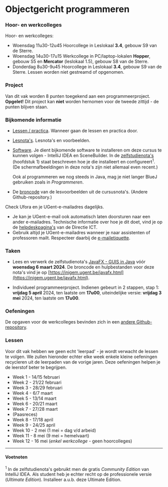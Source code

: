 # Objectgericht programmeren 

### Hoor- en werkcolleges

Hoor- en werkcolleges:
* Woensdag 11u30-12u45 Hoorcollege in Leslokaal **3.4**, gebouw S9 van de Sterre.
* Woensdag 14u30-17u15 Werkcollege in PC/laptop-lokalen **Hopper**, gebouw S5 en **Mercator** (leslokaal 1.5), gebouw S8 van de Sterre.
* Donderdag 8u30-9u45 Hoorcollege in Leslokaal **3.4**, gebouw S9 van de Sterre.
Lessen worden niet gestreamd of opgenomen.

### Project

Van dit vak worden 8 punten toegekend aan een programmeerproject.
**Opgelet!** Dit project kan **niet** worden hernomen voor de tweede zittijd - de punten blijven staan.

### Bijkomende informatie
* [Lessen / practica](lessen.md). Wanneer gaan de lessen en practica door.
* [Lesnota's](notas.md). Lesnota's en voorbeelden.
* [Software](software.md). Je dient bijkomende software te installeren om deze cursus
te kunnen volgen - IntelliJ IDEA en SceneBuilder. In de
  [zelfstudienota's](https://inigem.ugent.be/jvlfx/jvlfx.pdf) (hoofdstuk 1) staat beschreven hoe je
die installeert en configureert<sup>1</sup>. (De schermafbeeldingen in deze nota's zijn niet allemaal even recent.)
  
  Ook al programmeren we nog steeds in Java, mag je niet langer BlueJ gebruiken zoals in *Programmeren*.

* De [broncode](https://github.ugent.be/kcoolsae/Objprog) van de lesvoorbeelden uit de cursusnota's. (Andere Github-repository.)

Check Ufora en je UGent-e-mailadres dagelijks.
  * Je kan je UGent-e-mail ook automatisch laten doorsturen naar een ander e-mailadres. Technische informatie over hoe je dit
    doet, vind je op de [helpdeskpagina's](http://helpdesk.ugent.be/email/webmail.php#forward) van de Directie ICT.
  * Gebruik altijd je UGent-e-mailadres wanneer je naar assistenten of professoren mailt. Respecteer
    daarbij de [e-mailetiquette](http://www.ugent.be/student/nl/studeren/taaladvies/mail).

### Taken

* Lees en verwerk de zelfstudienota's [JavaFX - GUIS in Java](https://inigem.ugent.be/jvlfx/jvlfx.pdf) vóór **woensdag 6 maart 2024**.
  De broncode en hulpbestanden voor deze nota's vind je op [https://inigem.ugent.be/javafx.html](https://inigem.ugent.be/javafx.html).

* Individueel programmeerproject.  Indienen gebeurt in 2 stappen, 
  stap 1: **vrijdag 5 april** 2024, ten laatste om **17u00**, uiteindelijke versie: **vrijdag 3 mei** 2024, ten laatste om **17u00**.

### Oefeningen

De opgaven voor de werkcolleges bevinden zich in een [andere Github-repository](https://github.ugent.be/Prog2/Objprog-practica-2023-2024).

### Lessen

Voor dit vak hebben we geen echt 'leerpad' - je wordt verwacht de lessen te volgen. We zullen hieronder echter elke week 
enkele kleine oefeningen recycleren uit de leerpaden van de
vorige jaren. Deze oefeningen helpen je de leerstof beter te begrijpen.

* Week 1 - 14/15 februari 
* Week 2 - 21/22 februari
* Week 3 - 28/29 februari
* Week 4 - 6/7 maart
* Week 5 - 13/14 maart
* Week 6 - 20/21 maart
* Week 7 - 27/28 maart
* (Paasreces)
* Week 8 - 17/18 april
* Week 9 - 24/25 april
* Week 10 - 2 mei (1 mei = dag v/d arbeid)
* Week 11 - 8 mei (9 mei = hemelvaart)
* Week 12 - 16 mei (*enkel werkcollege* - geen hoorcolleges) 

---
#### Voetnoten

<sup>1</sup> In de zelfstudienota's gebruikt men de gratis *Community Edition* van IntelliJ IDEA. Als student
heb je echter recht op de professionele versie (*Ultimate Edition*). Installeer a.u.b. deze Ultimate Edition.

